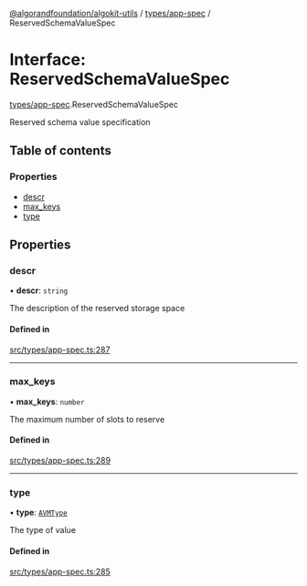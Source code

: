 [@algorandfoundation/algokit-utils](../README.md) / [types/app-spec](../modules/types_app_spec.md) / ReservedSchemaValueSpec

# Interface: ReservedSchemaValueSpec

[types/app-spec](../modules/types_app_spec.md).ReservedSchemaValueSpec

Reserved schema value specification

## Table of contents

### Properties

- [descr](types_app_spec.ReservedSchemaValueSpec.md#descr)
- [max\_keys](types_app_spec.ReservedSchemaValueSpec.md#max_keys)
- [type](types_app_spec.ReservedSchemaValueSpec.md#type)

## Properties

### descr

• **descr**: `string`

The description of the reserved storage space

#### Defined in

[src/types/app-spec.ts:287](https://github.com/lempira/algokit-utils-ts/blob/main/src/types/app-spec.ts#L287)

___

### max\_keys

• **max\_keys**: `number`

The maximum number of slots to reserve

#### Defined in

[src/types/app-spec.ts:289](https://github.com/lempira/algokit-utils-ts/blob/main/src/types/app-spec.ts#L289)

___

### type

• **type**: [`AVMType`](../modules/types_app_spec.md#avmtype)

The type of value

#### Defined in

[src/types/app-spec.ts:285](https://github.com/lempira/algokit-utils-ts/blob/main/src/types/app-spec.ts#L285)
